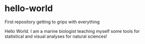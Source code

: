 # hello-world
First repository getting to grips with everything

Hello World. I am a marine biologist teaching myself some tools for statistical and visual analyses for natural sciences!

